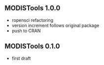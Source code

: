## MODISTools 1.0.0

* ropensci refactoring
* version increment follows original package
* push to CRAN

## MODISTools 0.1.0

* first draft
